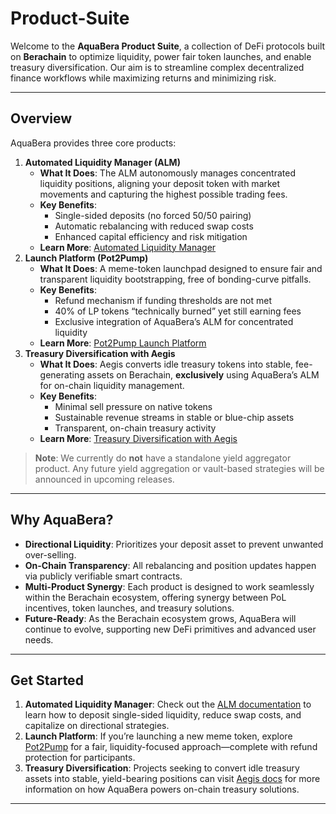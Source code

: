 # Product-Suite

Welcome to the **AquaBera Product Suite**, a collection of DeFi protocols built on **Berachain** to optimize liquidity, power fair token launches, and enable treasury diversification. Our aim is to streamline complex decentralized finance workflows while maximizing returns and minimizing risk.

***

## Overview

AquaBera provides three core products:

1. **Automated Liquidity Manager (ALM)**
   * **What It Does**: The ALM autonomously manages concentrated liquidity positions, aligning your deposit token with market movements and capturing the highest possible trading fees.
   * **Key Benefits**:
     * Single-sided deposits (no forced 50/50 pairing)
     * Automatic rebalancing with reduced swap costs
     * Enhanced capital efficiency and risk mitigation
   * **Learn More**: [Automated Liquidity Manager](Automated-Liquidity-Manager/)
2. **Launch Platform (Pot2Pump)**
   * **What It Does**: A meme-token launchpad designed to ensure fair and transparent liquidity bootstrapping, free of bonding-curve pitfalls.
   * **Key Benefits**:
     * Refund mechanism if funding thresholds are not met
     * 40% of LP tokens “technically burned” yet still earning fees
     * Exclusive integration of AquaBera’s ALM for concentrated liquidity
   * **Learn More**: [Pot2Pump Launch Platform](Launch-Platform/)
3. **Treasury Diversification with Aegis**
   * **What It Does**: Aegis converts idle treasury tokens into stable, fee-generating assets on Berachain, **exclusively** using AquaBera’s ALM for on-chain liquidity management.
   * **Key Benefits**:
     * Minimal sell pressure on native tokens
     * Sustainable revenue streams in stable or blue-chip assets
     * Transparent, on-chain treasury activity
   * **Learn More**: [Treasury Diversification with Aegis](Treasury-Diversification/)

> **Note**: We currently do **not** have a standalone yield aggregator product. Any future yield aggregation or vault-based strategies will be announced in upcoming releases.

***

## Why AquaBera?

* **Directional Liquidity**: Prioritizes your deposit asset to prevent unwanted over-selling.
* **On-Chain Transparency**: All rebalancing and position updates happen via publicly verifiable smart contracts.
* **Multi-Product Synergy**: Each product is designed to work seamlessly within the Berachain ecosystem, offering synergy between PoL incentives, token launches, and treasury solutions.
* **Future-Ready**: As the Berachain ecosystem grows, AquaBera will continue to evolve, supporting new DeFi primitives and advanced user needs.

***

## Get Started

1. **Automated Liquidity Manager**: Check out the [ALM documentation](Automated-Liquidity-Manager/) to learn how to deposit single-sided liquidity, reduce swap costs, and capitalize on directional strategies.
2. **Launch Platform**: If you’re launching a new meme token, explore [Pot2Pump](Launch-Platform/) for a fair, liquidity-focused approach—complete with refund protection for participants.
3. **Treasury Diversification**: Projects seeking to convert idle treasury assets into stable, yield-bearing positions can visit [Aegis docs](Treasury-Diversification/) for more information on how AquaBera powers on-chain treasury solutions.

***
